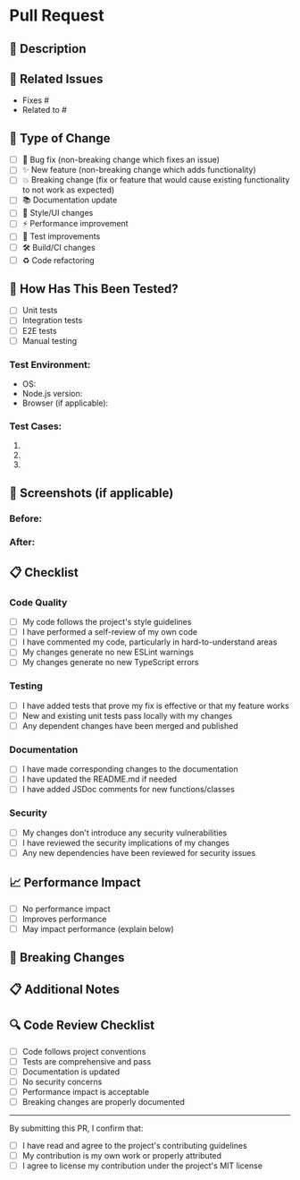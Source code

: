 # Pull Request

## 📝 Description

<!-- Provide a brief description of the changes in this PR -->

## 🔗 Related Issues

<!-- Link to any related issues using "Fixes #123" or "Closes #123" -->
- Fixes #
- Related to #

## 🚀 Type of Change

<!-- Mark the type of change with an [x] -->

- [ ] 🐛 Bug fix (non-breaking change which fixes an issue)
- [ ] ✨ New feature (non-breaking change which adds functionality)
- [ ] 💥 Breaking change (fix or feature that would cause existing functionality to not work as expected)
- [ ] 📚 Documentation update
- [ ] 🎨 Style/UI changes
- [ ] ⚡ Performance improvement
- [ ] 🧪 Test improvements
- [ ] 🛠️ Build/CI changes
- [ ] ♻️ Code refactoring

## 🧪 How Has This Been Tested?

<!-- Describe the tests that you ran to verify your changes -->

- [ ] Unit tests
- [ ] Integration tests
- [ ] E2E tests
- [ ] Manual testing

### Test Environment:
- OS: 
- Node.js version: 
- Browser (if applicable): 

### Test Cases:
<!-- List the test cases you've verified -->
1. 
2. 
3. 

## 📱 Screenshots (if applicable)

<!-- Add screenshots to help explain your changes -->

### Before:
<!-- Add before screenshots -->

### After:
<!-- Add after screenshots -->

## 📋 Checklist

<!-- Mark completed items with [x] -->

### Code Quality
- [ ] My code follows the project's style guidelines
- [ ] I have performed a self-review of my own code
- [ ] I have commented my code, particularly in hard-to-understand areas
- [ ] My changes generate no new ESLint warnings
- [ ] My changes generate no new TypeScript errors

### Testing
- [ ] I have added tests that prove my fix is effective or that my feature works
- [ ] New and existing unit tests pass locally with my changes
- [ ] Any dependent changes have been merged and published

### Documentation
- [ ] I have made corresponding changes to the documentation
- [ ] I have updated the README.md if needed
- [ ] I have added JSDoc comments for new functions/classes

### Security
- [ ] My changes don't introduce any security vulnerabilities
- [ ] I have reviewed the security implications of my changes
- [ ] Any new dependencies have been reviewed for security issues

## 📈 Performance Impact

<!-- Describe any performance impact -->

- [ ] No performance impact
- [ ] Improves performance
- [ ] May impact performance (explain below)

## 🔄 Breaking Changes

<!-- List any breaking changes and migration steps -->

## 📋 Additional Notes

<!-- Add any additional notes, context, or considerations -->

## 🔍 Code Review Checklist

<!-- For reviewers -->

- [ ] Code follows project conventions
- [ ] Tests are comprehensive and pass
- [ ] Documentation is updated
- [ ] No security concerns
- [ ] Performance impact is acceptable
- [ ] Breaking changes are properly documented

---

By submitting this PR, I confirm that:
- [ ] I have read and agree to the project's contributing guidelines
- [ ] My contribution is my own work or properly attributed
- [ ] I agree to license my contribution under the project's MIT license 